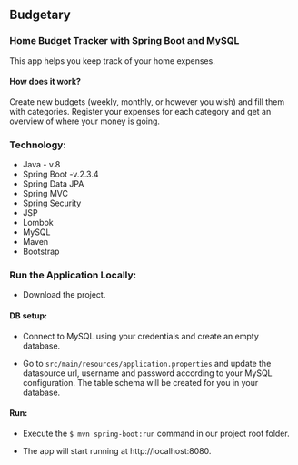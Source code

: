 ## Budgetary
### Home Budget Tracker with Spring Boot and MySQL

This app helps you keep track of your home expenses.

#### How does it work?
Create new budgets (weekly, monthly, or however you wish) and fill them with categories.
Register your expenses for each category and get an overview of where your money is going.





### Technology:
* Java - v.8
* Spring Boot -v.2.3.4
* Spring Data JPA
* Spring MVC
* Spring Security
* JSP
* Lombok
* MySQL
* Maven
* Bootstrap




### Run the Application Locally:

* Download the project.

#### DB setup:

* Connect to MySQL using your credentials and create an empty database.

* Go to `src/main/resources/application.properties` and update the datasource url, username and password according to
 your MySQL configuration. The table schema will be created for you in your database.

#### Run:

* Execute the `$ mvn spring-boot:run` command in our project root folder. 

* The app will start running at http://localhost:8080.